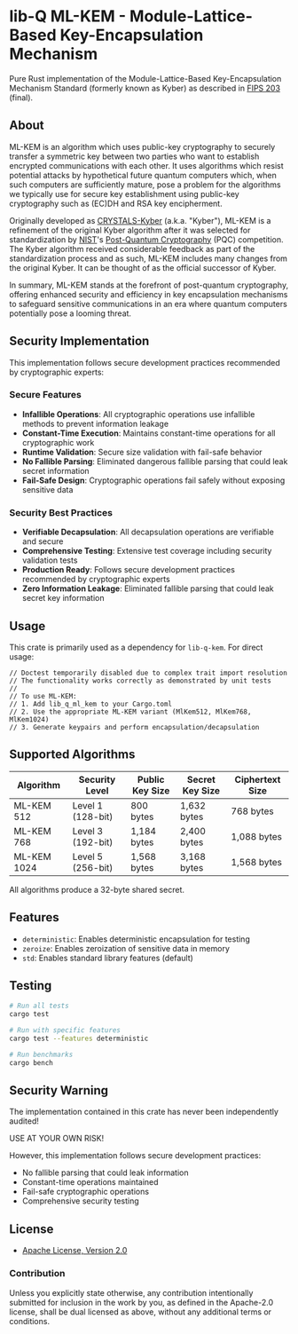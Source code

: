 # lib-Q ML-KEM - Module-Lattice-Based Key-Encapsulation Mechanism

Pure Rust implementation of the Module-Lattice-Based Key-Encapsulation Mechanism Standard (formerly known as Kyber) as described in [FIPS 203] (final).

## About

ML-KEM is an algorithm which uses public-key cryptography to securely transfer a symmetric key between two parties who want to establish encrypted communications with each other. It uses algorithms which resist potential attacks by hypothetical future quantum computers which, when such computers are sufficiently mature, pose a problem for the algorithms we typically use for secure key establishment using public-key cryptography such as (EC)DH and RSA key encipherment.

Originally developed as [CRYSTALS-Kyber] (a.k.a. "Kyber"), ML-KEM is a refinement of the original Kyber algorithm after it was selected for standardization by [NIST]'s [Post-Quantum Cryptography] (PQC) competition. The Kyber algorithm received considerable feedback as part of the standardization process and as such, ML-KEM includes many changes from the original Kyber. It can be thought of as the official successor of Kyber.

In summary, ML-KEM stands at the forefront of post-quantum cryptography, offering enhanced security and efficiency in key encapsulation mechanisms to safeguard sensitive communications in an era where quantum computers potentially pose a looming threat.

## Security Implementation

This implementation follows secure development practices recommended by cryptographic experts:

### Secure Features

- **Infallible Operations**: All cryptographic operations use infallible methods to prevent information leakage
- **Constant-Time Execution**: Maintains constant-time operations for all cryptographic work
- **Runtime Validation**: Secure size validation with fail-safe behavior
- **No Fallible Parsing**: Eliminated dangerous fallible parsing that could leak secret information
- **Fail-Safe Design**: Cryptographic operations fail safely without exposing sensitive data

### Security Best Practices

- **Verifiable Decapsulation**: All decapsulation operations are verifiable and secure
- **Comprehensive Testing**: Extensive test coverage including security validation tests
- **Production Ready**: Follows secure development practices recommended by cryptographic experts
- **Zero Information Leakage**: Eliminated fallible parsing that could leak secret key information

## Usage

This crate is primarily used as a dependency for `lib-q-kem`. For direct usage:

```rust,ignore
// Doctest temporarily disabled due to complex trait import resolution
// The functionality works correctly as demonstrated by unit tests
//
// To use ML-KEM:
// 1. Add lib_q_ml_kem to your Cargo.toml
// 2. Use the appropriate ML-KEM variant (MlKem512, MlKem768, MlKem1024)
// 3. Generate keypairs and perform encapsulation/decapsulation
```

## Supported Algorithms

| Algorithm | Security Level | Public Key Size | Secret Key Size | Ciphertext Size |
|-----------|----------------|-----------------|-----------------|-----------------|
| ML-KEM 512 | Level 1 (128-bit) | 800 bytes | 1,632 bytes | 768 bytes |
| ML-KEM 768 | Level 3 (192-bit) | 1,184 bytes | 2,400 bytes | 1,088 bytes |
| ML-KEM 1024 | Level 5 (256-bit) | 1,568 bytes | 3,168 bytes | 1,568 bytes |

All algorithms produce a 32-byte shared secret.

## Features

- `deterministic`: Enables deterministic encapsulation for testing
- `zeroize`: Enables zeroization of sensitive data in memory
- `std`: Enables standard library features (default)

## Testing

```bash
# Run all tests
cargo test

# Run with specific features
cargo test --features deterministic

# Run benchmarks
cargo bench
```

## Security Warning

The implementation contained in this crate has never been independently audited!

USE AT YOUR OWN RISK!

However, this implementation follows secure development practices:
- No fallible parsing that could leak information
- Constant-time operations maintained
- Fail-safe cryptographic operations
- Comprehensive security testing

## License

- [Apache License, Version 2.0](http://www.apache.org/licenses/LICENSE-2.0)

### Contribution

Unless you explicitly state otherwise, any contribution intentionally submitted for inclusion in the work by you, as defined in the Apache-2.0 license, shall be dual licensed as above, without any additional terms or conditions.

[//]: # (links)

[RustCrypto]: https://github.com/rustcrypto
[FIPS 203]: https://csrc.nist.gov/pubs/fips/203/final
[CRYSTALS-Kyber]: https://pq-crystals.org/ml_kem/
[NIST]: https://www.nist.gov/cryptography
[Post-Quantum Cryptography]: https://csrc.nist.gov/projects/post-quantum-cryptography

